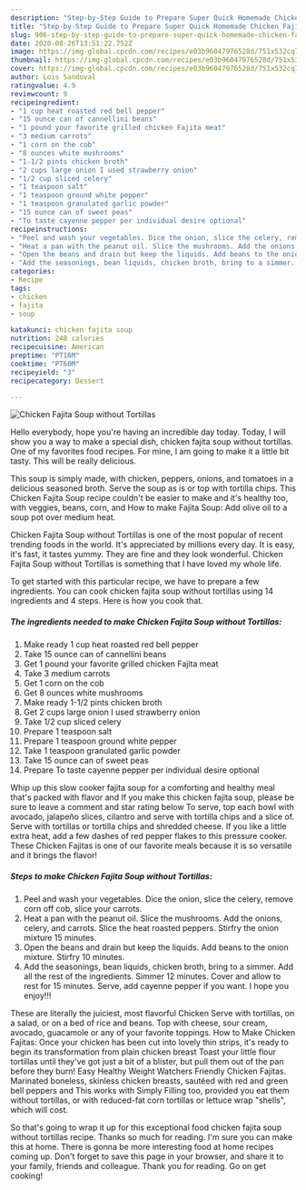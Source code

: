 ```yaml
---
description: "Step-by-Step Guide to Prepare Super Quick Homemade Chicken Fajita Soup without Tortillas"
title: "Step-by-Step Guide to Prepare Super Quick Homemade Chicken Fajita Soup without Tortillas"
slug: 906-step-by-step-guide-to-prepare-super-quick-homemade-chicken-fajita-soup-without-tortillas
date: 2020-08-26T13:51:22.752Z
image: https://img-global.cpcdn.com/recipes/e03b96047976528d/751x532cq70/chicken-fajita-soup-without-tortillas-recipe-main-photo.jpg
thumbnail: https://img-global.cpcdn.com/recipes/e03b96047976528d/751x532cq70/chicken-fajita-soup-without-tortillas-recipe-main-photo.jpg
cover: https://img-global.cpcdn.com/recipes/e03b96047976528d/751x532cq70/chicken-fajita-soup-without-tortillas-recipe-main-photo.jpg
author: Lois Sandoval
ratingvalue: 4.9
reviewcount: 9
recipeingredient:
- "1 cup heat roasted red bell pepper"
- "15 ounce can of cannellini beans"
- "1 pound your favorite grilled chicken Fajita meat"
- "3 medium carrots"
- "1 corn on the cob"
- "8 ounces white mushrooms"
- "1-1/2 pints chicken broth"
- "2 cups large onion I used strawberry onion"
- "1/2 cup sliced celery"
- "1 teaspoon salt"
- "1 teaspoon ground white pepper"
- "1 teaspoon granulated garlic powder"
- "15 ounce can of sweet peas"
- "To taste cayenne pepper per individual desire optional"
recipeinstructions:
- "Peel and wash your vegetables. Dice the onion, slice the celery, remove corn off cob, slice your carrots."
- "Heat a pan with the peanut oil. Slice the mushrooms. Add the onions, celery, and carrots. Slice the heat roasted peppers. Stirfry the onion mixture 15 minutes."
- "Open the beans and drain but keep the liquids. Add beans to the onion mixture. Stirfry 10 minutes."
- "Add the seasonings, bean liquids, chicken broth, bring to a simmer. Add all the rest of the ingredients. Simmer 12 minutes. Cover and allow to rest for 15 minutes. Serve, add cayenne pepper if you want. I hope you enjoy!!!"
categories:
- Recipe
tags:
- chicken
- fajita
- soup

katakunci: chicken fajita soup 
nutrition: 248 calories
recipecuisine: American
preptime: "PT16M"
cooktime: "PT60M"
recipeyield: "3"
recipecategory: Dessert

---
```



![Chicken Fajita Soup without Tortillas](https://img-global.cpcdn.com/recipes/e03b96047976528d/751x532cq70/chicken-fajita-soup-without-tortillas-recipe-main-photo.jpg)

Hello everybody, hope you're having an incredible day today. Today, I will show you a way to make a special dish, chicken fajita soup without tortillas. One of my favorites food recipes. For mine, I am going to make it a little bit tasty. This will be really delicious.

This soup is simply made, with chicken, peppers, onions, and tomatoes in a delicious seasoned broth. Serve the soup as is or top with tortilla chips. This Chicken Fajita Soup recipe couldn&#39;t be easier to make and it&#39;s healthy too, with veggies, beans, corn, and How to make Fajita Soup: Add olive oil to a soup pot over medium heat.

Chicken Fajita Soup without Tortillas is one of the most popular of recent trending foods in the world. It's appreciated by millions every day. It is easy, it's fast, it tastes yummy. They are fine and they look wonderful. Chicken Fajita Soup without Tortillas is something that I have loved my whole life.


To get started with this particular recipe, we have to prepare a few ingredients. You can cook chicken fajita soup without tortillas using 14 ingredients and 4 steps. Here is how you cook that.

<!--inarticleads1-->

##### The ingredients needed to make Chicken Fajita Soup without Tortillas:

1. Make ready 1 cup heat roasted red bell pepper
1. Take 15 ounce can of cannellini beans
1. Get 1 pound your favorite grilled chicken Fajita meat
1. Take 3 medium carrots
1. Get 1 corn on the cob
1. Get 8 ounces white mushrooms
1. Make ready 1-1/2 pints chicken broth
1. Get 2 cups large onion I used strawberry onion
1. Take 1/2 cup sliced celery
1. Prepare 1 teaspoon salt
1. Prepare 1 teaspoon ground white pepper
1. Take 1 teaspoon granulated garlic powder
1. Take 15 ounce can of sweet peas
1. Prepare To taste cayenne pepper per individual desire optional


Whip up this slow cooker fajita soup for a comforting and healthy meal that&#39;s packed with flavor and If you make this chicken fajita soup, please be sure to leave a comment and star rating below To serve, top each bowl with avocado, jalapeño slices, cilantro and serve with tortilla chips and a slice of. Serve with tortillas or tortilla chips and shredded cheese. If you like a little extra heat, add a few dashes of red pepper flakes to this pressure cooker. These Chicken Fajitas is one of our favorite meals because it is so versatile and it brings the flavor! 

<!--inarticleads2-->

##### Steps to make Chicken Fajita Soup without Tortillas:

1. Peel and wash your vegetables. Dice the onion, slice the celery, remove corn off cob, slice your carrots.
1. Heat a pan with the peanut oil. Slice the mushrooms. Add the onions, celery, and carrots. Slice the heat roasted peppers. Stirfry the onion mixture 15 minutes.
1. Open the beans and drain but keep the liquids. Add beans to the onion mixture. Stirfry 10 minutes.
1. Add the seasonings, bean liquids, chicken broth, bring to a simmer. Add all the rest of the ingredients. Simmer 12 minutes. Cover and allow to rest for 15 minutes. Serve, add cayenne pepper if you want. I hope you enjoy!!!


These are literally the juiciest, most flavorful Chicken Serve with tortillas, on a salad, or on a bed of rice and beans. Top with cheese, sour cream, avocado, guacamole or any of your favorite toppings. How to Make Chicken Fajitas: Once your chicken has been cut into lovely thin strips, it&#39;s ready to begin its transformation from plain chicken breast Toast your little flour tortillas until they&#39;ve got just a bit of a blister, but pull them out of the pan before they burn! Easy Healthy Weight Watchers Friendly Chicken Fajitas. Marinated boneless, skinless chicken breasts, sautéed with red and green bell peppers and This works with Simply Filling too, provided you eat them without tortillas, or with reduced-fat corn tortillas or lettuce wrap &#34;shells&#34;, which will cost. 

So that's going to wrap it up for this exceptional food chicken fajita soup without tortillas recipe. Thanks so much for reading. I'm sure you can make this at home. There is gonna be more interesting food at home recipes coming up. Don't forget to save this page in your browser, and share it to your family, friends and colleague. Thank you for reading. Go on get cooking!
